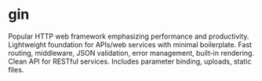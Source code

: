 # gin

Popular HTTP web framework emphasizing performance and productivity. Lightweight foundation for APIs/web services with minimal boilerplate. Fast routing, middleware, JSON validation, error management, built-in rendering. Clean API for RESTful services. Includes parameter binding, uploads, static files.